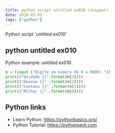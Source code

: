 ```yaml
---
title: python script untitled ex010 (snippet)
date: 2020-03-03
tags: ["python"]
---
```

Python script 'untitled ex010'


## python untitled ex010

Python example: untitled ex010

```python
n = (input ("Digite um número de 0 a 9999: "))
print(("Unidade {}".format(n[3])))
print(("Dezena {}" .format(n[2])))
print(("Centena {}" .format(n[1])))
print(("Milhar {}" .format(n[0])))


```

## Python links

- Learn Python: https://pythonbasics.org/
- Python Tutorial: https://pythonspot.com
